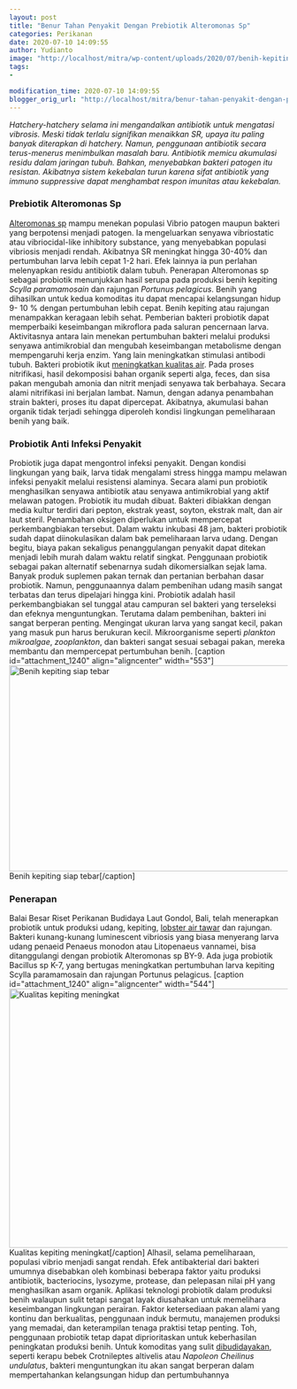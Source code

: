 ```yaml
---
layout: post
title: "Benur Tahan Penyakit Dengan Prebiotik Alteromonas Sp"
categories: Perikanan
date: 2020-07-10 14:09:55
author: Yudianto
image: "http://localhost/mitra/wp-content/uploads/2020/07/benih-kepiting_1194x800.jpg"
tags:
- 

modification_time: 2020-07-10 14:09:55
blogger_orig_url: "http://localhost/mitra/benur-tahan-penyakit-dengan-prebiotik.html"
---
```


<em>Hatchery-hatchery selama ini mengandalkan antibiotik untuk mengatasi vibrosis. Meski tidak terlalu signifikan menaikkan SR, upaya itu paling banyak diterapkan di hatchery. Namun, penggunaan antibiotik secara terus-menerus menimbulkan masalah baru. Antibiotik memicu akumulasi residu dalam jaringan tubuh. Bahkan, menyebabkan bakteri patogen itu resistan. Akibatnya sistem kekebalan turun karena sifat antibiotik yang immuno suppressive dapat menghambat respon imunitas atau kekebalan.</em>
<h3>Prebiotik Alteromonas Sp</h3>
<a href="https://www.sciencedirect.com/topics/biochemistry-genetics-and-molecular-biology/alteromonas">Alteromonas sp</a> mampu menekan populasi Vibrio patogen maupun bakteri yang berpotensi menjadi patogen. Ia mengeluarkan senyawa vibriostatic atau vibriocidal-like inhibitory substance, yang menyebabkan populasi vibriosis menjadi rendah. Akibatnya SR meningkat hingga 30-40% dan pertumbuhan larva lebih cepat 1-2 hari. Efek lainnya ia pun perlahan melenyapkan residu antibiotik dalam tubuh. Penerapan Alteromonas sp sebagai probiotik menunjukkan hasil serupa pada produksi benih kepiting <em>Scylla paramamosain</em> dan rajungan
<em>Portunus pelagicus</em>. Benih yang dihasilkan untuk kedua komoditas itu dapat mencapai kelangsungan hidup 9- 10 % dengan pertumbuhan lebih cepat. Benih kepiting atau rajungan menampakkan keragaan lebih sehat.
Pemberian bakteri probiotik dapat memperbaiki keseimbangan mikroflora pada saluran pencernaan larva. Aktivitasnya antara lain menekan pertumbuhan bakteri melalui produksi senyawa antimikrobial dan mengubah keseimbangan metabolisme dengan mempengaruhi kerja enzim. Yang lain meningkatkan stimulasi antibodi tubuh.
Bakteri probiotik ikut <a href="http://127.0.0.1/mitra/sistem-filter-3-tingkat-kolam-arwana.html">meningkatkan kualitas air</a>. Pada proses nitrifikasi, hasil dekomposisi bahan organik seperti alga, feces, dan sisa pakan mengubah amonia dan nitrit menjadi senyawa tak berbahaya. Secara alami nitrifikasi ini berjalan lambat. Namun, dengan adanya penambahan strain bakteri, proses itu dapat dipercepat. Akibatnya, akumulasi bahan organik tidak terjadi sehingga diperoleh kondisi lingkungan pemeliharaan benih yang baik.
<h3>Probiotik Anti Infeksi Penyakit</h3>
Probiotik juga dapat mengontrol infeksi penyakit. Dengan kondisi lingkungan yang baik, larva tidak mengalami stress hingga mampu melawan infeksi penyakit melalui resistensi alaminya. Secara alami pun probiotik menghasilkan senyawa antibiotik atau senyawa antimikrobial yang aktif melawan patogen.
Probiotik itu mudah dibuat. Bakteri dibiakkan dengan media kultur terdiri dari pepton, ekstrak yeast, soyton, ekstrak malt, dan air laut steril. Penambahan oksigen diperlukan untuk mempercepat perkembangbiakan tersebut. Dalam waktu inkubasi 48 jam, bakteri probiotik sudah dapat diinokulasikan dalam bak pemeliharaan larva udang. Dengan begitu, biaya pakan sekaligus penanggulangan penyakit dapat ditekan menjadi lebih murah dalam waktu relatif singkat.
Penggunaan probiotik sebagai pakan alternatif sebenarnya sudah dikomersialkan sejak lama. Banyak produk suplemen pakan ternak dan pertanian berbahan dasar probiotik. Namun, penggunaannya dalam pembenihan udang masih sangat terbatas dan terus dipelajari hingga kini.
Probiotik adalah hasil perkembangbiakan sel tunggal atau campuran sel bakteri yang terseleksi dan efeknya menguntungkan. Terutama dalam pembenihan, bakteri ini sangat berperan penting.
Mengingat ukuran larva yang sangat kecil, pakan yang masuk pun harus berukuran kecil. Mikroorganisme seperti <em>plankton mikroalgae</em>, <em>zooplankton</em>, dan bakteri sangat sesuai sebagai pakan, mereka membantu dan mempercepat pertumbuhan benih.
[caption id="attachment_1240" align="aligncenter" width="553"]<img class="wp-image-1240" src="http://127.0.0.1/mitra/wp-content/uploads/2020/07/koki_1246x800.jpg" alt="Benih kepiting siap tebar" width="553" height="372" /> Benih kepiting siap tebar[/caption]
&nbsp;
<h3>Penerapan</h3>
Balai Besar Riset Perikanan Budidaya Laut Gondol, Bali, telah menerapkan probiotik untuk produksi udang, kepiting, <a href="http://127.0.0.1/mitra/budidaya-lobster-air-tawar-dan.html">lobster air tawar</a> dan rajungan. Bakteri kunang-kunang luminescent vibriosis yang biasa menyerang larva udang penaeid Penaeus monodon atau Litopenaeus vannamei, bisa ditanggulangi dengan probiotik Alteromonas sp BY-9. Ada juga probiotik Bacillus sp K-7, yang bertugas meningkatkan pertumbuhan larva kepiting Scylla paramamosain dan rajungan Portunus pelagicus.
[caption id="attachment_1240" align="aligncenter" width="544"]<img class="wp-image-1240" src="http://127.0.0.1/mitra/wp-content/uploads/2020/07/koki_1246x800.jpg" alt="Kualitas kepiting meningkat" width="544" height="468" /> Kualitas kepiting meningkat[/caption]
Alhasil, selama pemeliharaan, populasi vibrio menjadi sangat rendah. Efek antibakterial dari bakteri umumnya disebabkan oleh kombinasi beberapa faktor yaitu produksi antibiotik, bacteriocins, lysozyme, protease, dan pelepasan nilai pH yang menghasilkan asam organik.
Aplikasi teknologi probiotik dalam produksi benih walaupun sulit tetapi sangat layak diusahakan untuk memelihara keseimbangan lingkungan perairan. Faktor ketersediaan pakan alami yang kontinu dan berkualitas, penggunaan induk bermutu, manajemen produksi yang memadai, dan keterampilan tenaga praktisi tetap penting. Toh, penggunaan probiotik tetap dapat diprioritaskan untuk keberhasilan peningkatan produksi benih.
Untuk komoditas yang sulit <a href="http://127.0.0.1/mitra/potensi-budidaya-perikanan-di.html">dibudidayakan</a>, seperti kerapu bebek Crotnileptes altivelis atau <em>Napoleon Cheilinus undulatus</em>, bakteri menguntungkan itu akan sangat berperan dalam mempertahankan kelangsungan hidup dan pertumbuhannya
